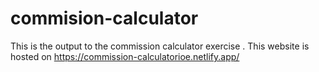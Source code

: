 # commision-calculator
This is the output to the commission calculator exercise .
This website is hosted on https://commission-calculatorioe.netlify.app/
